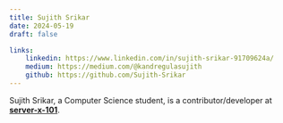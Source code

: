 ```yaml
---
title: Sujith Srikar
date: 2024-05-19
draft: false

links: 
    linkedin: https://www.linkedin.com/in/sujith-srikar-91709624a/
    medium: https://medium.com/@kandregulasujith
    github: https://github.com/Sujith-Srikar
---
```


Sujith Srikar, a Computer Science student, is a contributor/developer at [**server-x-101**](https:serverx.org.in/).
